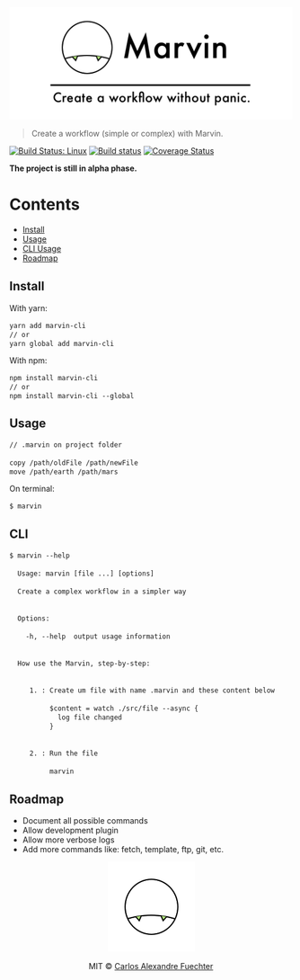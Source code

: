 <p align="center">
  <img src="media/logo_slogan.png" />
</p>

> Create a workflow (simple or complex) with Marvin.

[![Build Status: Linux](https://travis-ci.org/alexandref93/marvin.svg?branch=master)](https://travis-ci.org/alexandref93/marvin)
[![Build status](https://ci.appveyor.com/api/projects/status/mixk99ya8j9d1wci?svg=true)](https://ci.appveyor.com/project/alexandref93/marvin)
[![Coverage Status](https://coveralls.io/repos/github/alexandref93/marvin/badge.svg?branch=master)](https://coveralls.io/github/alexandref93/marvin?branch=master)

**The project is still in alpha phase.**

# Contents

- [Install](#install)
- [Usage](#usage)
- [CLI Usage](#cli)
- [Roadmap](#roadmap)

## Install

With yarn:

```
yarn add marvin-cli
// or
yarn global add marvin-cli
````

With npm:

```
npm install marvin-cli
// or
npm install marvin-cli --global
```

## Usage

```
// .marvin on project folder

copy /path/oldFile /path/newFile
move /path/earth /path/mars
```

On terminal:
```
$ marvin
```

## CLI

```shellscript
$ marvin --help

  Usage: marvin [file ...] [options]

  Create a complex workflow in a simpler way


  Options:

    -h, --help  output usage information


  How use the Marvin, step-by-step:


     1. : Create um file with name .marvin and these content below

          $content = watch ./src/file --async {
            log file changed
          }


     2. : Run the file

          marvin
```

## Roadmap

- Document all possible commands
- Allow development plugin
- Allow more verbose logs
- Add more commands like: fetch, template, ftp, git, etc.

<p align="center">
  <img src="media/logo.png" / >
</p>

<p align="center">
 MIT © <a href="https://github.com/alexandref93">Carlos Alexandre Fuechter</a>
</p>